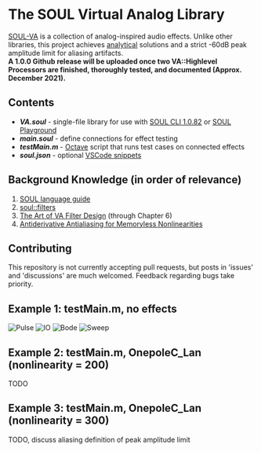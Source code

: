 # The SOUL Virtual Analog Library
[SOUL-VA](https://github.com/thezhe/SOUL-VA) is a collection of analog-inspired audio effects. Unlike other libraries, this project achieves [analytical](https://math.stackexchange.com/questions/935405/what-s-the-difference-between-analytical-and-numerical-approaches-to-problems) solutions and a strict -60dB peak amplitude limit for aliasing artifacts.  
**A 1.0.0 Github release will be uploaded once two VA::Highlevel Processors are finished, thoroughly tested, and documented (Approx. December 2021).**

## Contents
- ***VA.soul*** - single-file library for use with [SOUL CLI 1.0.82](https://github.com/soul-lang/SOUL/releases/tag/1.0.82) or [SOUL Playground](https://soul.dev/lab/)
- ***main.soul*** - define connections for effect testing 
- ***testMain.m*** - [Octave](https://www.gnu.org/software/octave/index) script that runs test cases on connected effects
- ***soul.json*** - optional [VSCode snippets](https://code.visualstudio.com/docs/editor/userdefinedsnippets)

## Background Knowledge (in order of relevance)
1. [SOUL language guide](https://github.com/soul-lang/SOUL/blob/master/docs/SOUL_Language.md)
2. [soul::filters](https://github.com/soul-lang/SOUL/blob/master/source/soul_library/soul_library_filters.soul)
3. [The Art of VA Filter Design](https://www.kvraudio.com/forum/viewtopic.php?t=350246) (through Chapter 6)
4. [Antiderivative Antialiasing for Memoryless Nonlinearities](https://acris.aalto.fi/ws/portalfiles/portal/27135145/ELEC_bilbao_et_al_antiderivative_antialiasing_IEEESPL.pdf)

## Contributing
This repository is not currently accepting pull requests, but posts in 'issues' and 'discussions' are much welcomed.
Feedback regarding bugs take priority.

## Example 1: testMain.m, no effects
![Pulse](https://user-images.githubusercontent.com/42720670/134750716-e842f0a8-5329-417c-a848-25f1c27f6ba9.png)
![IO](https://user-images.githubusercontent.com/42720670/134750715-c0b01c69-a387-46f8-a178-3460fb64d75b.png)
![Bode](https://user-images.githubusercontent.com/42720670/134750714-80c45c04-65fb-4ab0-8757-d2d346345f54.png)
![Sweep](https://user-images.githubusercontent.com/42720670/134750877-431ce4a0-81c2-4be5-a508-155aa602543a.png)

## Example 2: testMain.m, OnepoleC_Lan (nonlinearity = 200)
TODO

## Example 3: testMain.m, OnepoleC_Lan (nonlinearity = 300)
TODO, discuss aliasing definition of peak amplitude limit